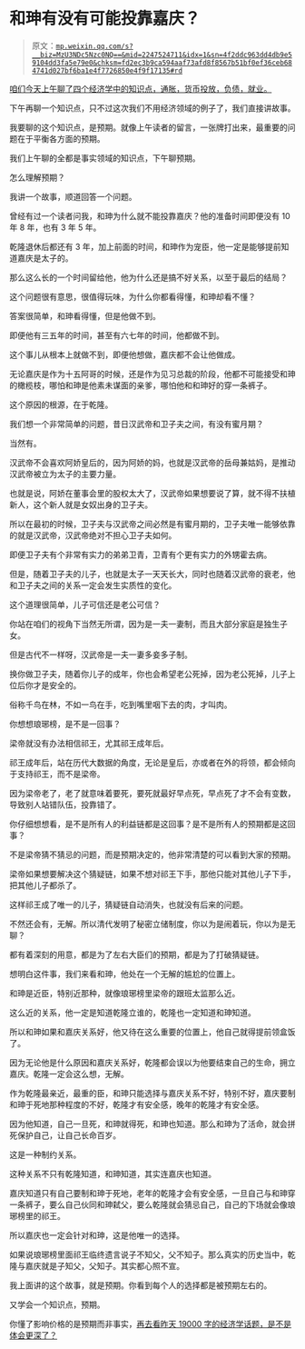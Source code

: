 # 和珅有没有可能投靠嘉庆？

> 原文：[`mp.weixin.qq.com/s?__biz=MzU3NDc5Nzc0NQ==&mid=2247524711&idx=1&sn=4f2ddc963dd4db9e59104dd3fa5e79e0&chksm=fd2ec3b9ca594aaf73afd8f8567b51bf0ef36ceb684741d027bf6ba1e4f7726850e4f9f17135#rd`](http://mp.weixin.qq.com/s?__biz=MzU3NDc5Nzc0NQ==&mid=2247524711&idx=1&sn=4f2ddc963dd4db9e59104dd3fa5e79e0&chksm=fd2ec3b9ca594aaf73afd8f8567b51bf0ef36ceb684741d027bf6ba1e4f7726850e4f9f17135#rd)

[咱们今天上午聊了四个经济学中的知识点，通胀，货币投放，负债，就业。](http://mp.weixin.qq.com/s?__biz=MzU0MjYwNDU2Mw==&mid=2247511418&idx=1&sn=435cce1fc8ad2daf9ca113b7f688aac0&chksm=fb1ac106cc6d4810ed282190f940b73deb8c43207f0d08ec0c105c1aae425083251ff3a7b6a2&scene=21#wechat_redirect)

下午再聊一个知识点，只不过这次我们不用经济领域的例子了，我们直接讲故事。 

我要聊的这个知识点，是预期。就像上午读者的留言，一张牌打出来，最重要的问题在于平衡各方面的预期。 

我们上午聊的全都是事实领域的知识点，下午聊预期。 

怎么理解预期？ 

我讲一个故事，顺道回答一个问题。 

曾经有过一个读者问我，和珅为什么就不能投靠嘉庆？他的准备时间即便没有 10 年 8 年，也有 3 年 5 年。

乾隆退休后都还有 3 年，加上前面的时间，和珅作为宠臣，他一定是能够提前知道嘉庆是太子的。 

那么这么长的一个时间留给他，他为什么还是搞不好关系，以至于最后的结局？ 

这个问题很有意思，很值得玩味，为什么你都看得懂，和珅却看不懂？ 

答案很简单，和珅看得懂，但是他做不到。

即便他有三五年的时间，甚至有六七年的时间，他都做不到。

这个事儿从根本上就做不到，即便他想做，嘉庆都不会让他做成。 

无论嘉庆是作为十五阿哥的时候，还是作为见习总裁的阶段，他都不可能接受和珅的橄榄枝，哪怕和珅是他素未谋面的亲爹，哪怕他和和珅好的穿一条裤子。 

这个原因的根源，在于乾隆。 

我们想一个非常简单的问题，昔日汉武帝和卫子夫之间，有没有蜜月期？ 

当然有。

汉武帝不会喜欢阿娇皇后的，因为阿娇的妈，也就是汉武帝的岳母兼姑妈，是推动汉武帝被立为太子的主要力量。 

也就是说，阿娇在董事会里的股权太大了，汉武帝如果想要说了算，就不得不扶植新人，这个新人就是女奴出身的卫子夫。 

所以在最初的时候，卫子夫与汉武帝之间必然是有蜜月期的，卫子夫唯一能够依靠的就是汉武帝，汉武帝绝对不担心卫子夫如何。 

即便卫子夫有个非常有实力的弟弟卫青，卫青有个更有实力的外甥霍去病。

但是，随着卫子夫的儿子，也就是太子一天天长大，同时也随着汉武帝的衰老，他和卫子夫之间的关系一定会发生实质性的变化。

这个道理很简单，儿子可信还是老公可信？

你站在咱们的视角下当然无所谓，因为是一夫一妻制，而且大部分家庭是独生子女。

但是古代不一样呀，汉武帝是一夫一妻多妾多子制。

换你做卫子夫，随着你儿子的成年，你也会希望老公死掉，因为老公死掉，儿子上位后你才是安全的。

俗称千鸟在林，不如一鸟在手，吃到嘴里咽下去的肉，才叫肉。

你想想琅琊榜，是不是一回事？

梁帝就没有办法相信祁王，尤其祁王成年后。

祁王成年后，站在历代大数据的角度，无论是皇后，亦或者在外的将领，都会倾向于支持祁王，而不是梁帝。

因为梁帝老了，老了就意味着要死，要死就最好早点死，早点死了才不会有变数，导致别人站错队伍，投靠错了。 

你仔细想想看，是不是所有人的利益链都是这回事？是不是所有人的预期都是这回事？

不是梁帝猜不猜忌的问题，而是预期决定的，他非常清楚的可以看到大家的预期。 

梁帝如果想要解决这个猜疑链，如果不想对祁王下手，那他只能对其他儿子下手，把其他儿子都杀了。

这样祁王成了唯一的儿子，猜疑链自动消失，也就没有后来的问题。

不然还会有，无解。所以清代发明了秘密立储制度，你以为是闹着玩，你以为是无聊？

都有着深刻的用意，都是为了左右大臣们的预期，都是为了打破猜疑链。 

想明白这件事，我们来看和珅，他处在一个无解的尴尬的位置上。 

和珅是近臣，特别近那种，就像琅琊榜里梁帝的跟班太监那么近。 

这么近的关系，他一定是知道乾隆立谁的，乾隆也一定知道和珅知道。 

所以和珅如果和嘉庆关系好，他又待在这么重要的位置上，他自己就得提前领盒饭了。 

因为无论他是什么原因和嘉庆关系好，乾隆都会误以为他要结束自己的生命，拥立嘉庆。乾隆一定会这么想，无解。

作为乾隆最亲近，最重的臣，和珅只能选择与嘉庆关系不好，特别不好，嘉庆要制和珅于死地那种程度的不好，乾隆才有安全感，晚年的乾隆才有安全感。

因为他知道，自己一旦死，和珅就得死，和珅也知道。那么和珅为了活命，就会拼死保护自己，让自己长命百岁。 

这是一种制约关系。 

这种关系不只有乾隆知道，和珅知道，其实连嘉庆也知道。

嘉庆知道只有自己要制和珅于死地，老年的乾隆才会有安全感，一旦自己与和珅穿一条裤子，要么自己伙同和珅弑父，要么乾隆就会猜忌自己，自己的下场就会像琅琊榜里的祁王。

所以嘉庆也一定会针对和珅，这是他唯一的选择。

如果说琅琊榜里面祁王临终遗言说子不知父，父不知子。那么真实的历史当中，乾隆与嘉庆就是子知父，父知子。其实都心照不宣。

我上面讲的这个故事，就是预期。你看到每个人的选择都是被预期左右的。

又学会一个知识点，预期。

你懂了影响价格的是预期而非事实，[再去看昨天 19000 字的经济学话题，是不是体会更深了？](http://mp.weixin.qq.com/s?__biz=MzkwMzQ1MzczOQ==&mid=2247483951&idx=1&sn=aa6f660ddf98b016c137794c3daf0d9b&chksm=c0974f6bf7e0c67db4415132b4edb5244e0e50f559db342aaa2f2ff135131e2bbae35ee57037&scene=21#wechat_redirect)